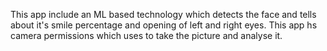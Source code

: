 This app include an ML based technology which detects the face and tells about it's smile percentage and opening of left and right eyes.
This app hs camera permissions which uses to take the picture and analyse it.
